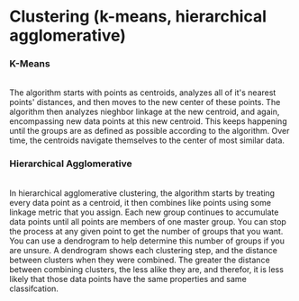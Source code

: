 # Clustering (k-means, hierarchical agglomerative)

### K-Means
</br>
The algorithm starts with points as centroids, analyzes all of it's nearest points' distances, and then moves to the new center of these points. The algorithm then analyzes nieghbor linkage at the new centroid, and again, encompassing new data points at this new centroid. This keeps happening until the groups are as defined as possible according to the algorithm. Over time, the centroids navigate themselves to the center of most similar data.
</br>

### Hierarchical Agglomerative
</br>
In hierarchical agglomerative clustering, the algorithm starts by treating every data point as a centroid, it then combines like points using some linkage metric that you assign. Each new group continues to accumulate data points until all points are members of one master group. You can stop the process at any given point to get the number of groups that you want. You can use a dendrogram to help determine this number of groups if you are unsure. A dendrogram shows each clustering step, and the distance between clusters when they were combined. The greater the distance between combining clusters, the less alike they are, and therefor, it is less likely that those data points have the same properties and same classifcation.